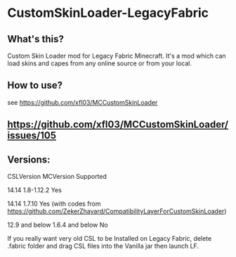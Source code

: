 # CustomSkinLoader-LegacyFabric
## What's this?  
Custom Skin Loader mod for Legacy Fabric Minecraft.
It's a mod which can load skins and capes from any online source or from your local.

## How to use?
see https://github.com/xfl03/MCCustomSkinLoader

## https://github.com/xfl03/MCCustomSkinLoader/issues/105

## Versions: 

CSLVersion MCVersion Supported

14.14 1.8-1.12.2  Yes

14.14 1.7.10      Yes
  (with codes from https://github.com/ZekerZhayard/CompatibilityLayerForCustomSkinLoader)

12.9 and below  1.6.4 and below No

If you really want very old CSL to be Installed on Legacy Fabric, delete .fabric folder and drag CSL files into the Vanilla jar then launch LF.
